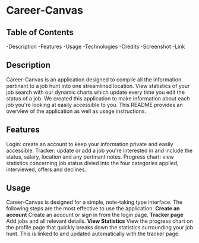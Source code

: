 # Career-Canvas

## Table of Contents
-Description
-Features
-Usage
-Technologies
-Credits
-Screenshot
-Link

## Description
Career-Canvas is an application designed to compile all the information pertinant to a job hunt into one streamlined location. View statistics of your job search with our dynamic charts which update every time you edit the status of a job. We created this application to make information about each job you're looking at easily accessible to you. This README provides an overview of the application as well as usage instructions.

## Features
Login: create an account to keep your information private and easily accessible. Tracker: update or add a job you're interested in and include the status, salary, location and any pertinant notes. Progress chart: view statistics concerning job status divied into the four categories applied, interviewed, offers and declines. 

## Usage
Career-Canvas is designed for a simple, note-taking type interface. The following steps are the most effective to use the application:
**Create an account**
Create an account or sign in from the login page.
**Tracker page**
Add jobs and all relevant details.
**View Statistics**
View the progress chart on the profile page that quickly breaks down the statistics surrounding your job hunt. This is linked to and updated automatically with the tracker page.

